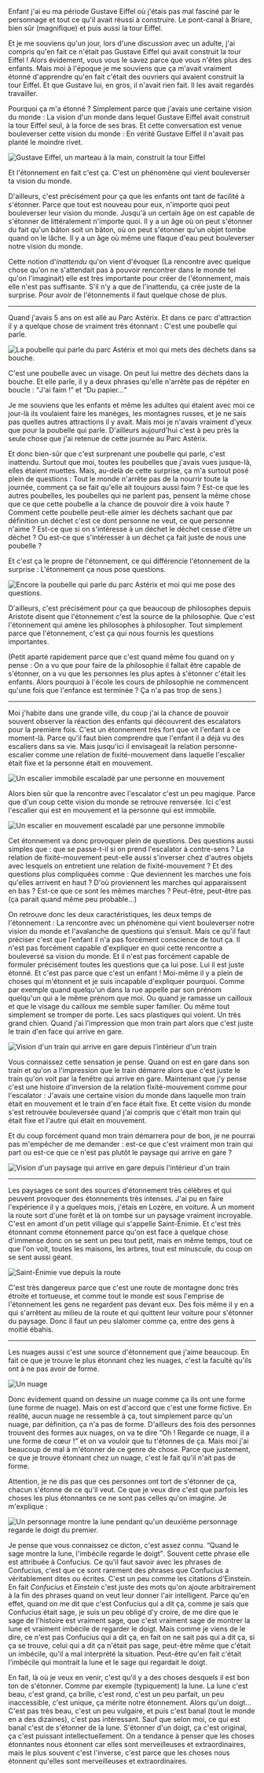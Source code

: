 Enfant j'ai eu ma période Gustave Eiffel où j'étais pas mal fasciné par le personnage et tout ce qu'il avait réussi à construire. Le pont-canal à Briare, bien sûr (magnifique) et puis aussi la tour Eiffel.

Et je me souviens qu'un jour, lors d'une discussion avec un adulte, j'ai compris qu'en fait ce n'était pas Gustave Eiffel qui avait construit la tour Eiffel ! Alors évidement, vous vous le savez parce que vous n'êtes plus des enfants. Mais moi à l'époque je me souviens que ça m'avait vraiment étonné d'apprendre qu'en fait c'était des ouvriers qui avaient construit la tour Eiffel. Et que Gustave lui, en gros, il n'avait rien fait. Il les avait regardés travailler.

Pourquoi ça m'a étonné ? Simplement parce que j'avais une certaine vision du monde : La vision d'un monde dans lequel Gustave Eiffel avait construit la tour Eiffel seul, à la force de ses bras. Et cette conversation est venue bouleverser cette vision du monde : En vérité Gustave Eiffel il n'avait pas planté le moindre rivet.

![Gustave Eiffel, un marteau à la main, construit la tour Eiffel](img/illu-livre/etonnement/01.png)

Et l'étonnement en fait c'est ça. C'est un phénomène qui vient bouleverser ta vision du monde.

D'ailleurs, c'est précisément pour ça que les enfants ont tant de facilité à s'étonner. Parce que tout est nouveau pour eux, n'importe quoi peut bouleverser leur vision du monde. Jusqu'à un certain âge on est capable de s'étonner de littéralement n'importe quoi. Il y a un âge où on peut s'étonner du fait qu'un bâton soit un bâton, où on peut s'étonner qu'un objet tombe quand on le lâche. Il y a un âge où même une flaque d'eau peut bouleverser notre vision du monde.

Cette notion d'*inattendu* qu'on vient d'évoquer (La rencontre avec quelque chose qu'on ne s'attendait pas à pouvoir rencontrer dans le monde tel qu'on l'imaginait) elle est très importante pour créer de l'étonnement, mais elle n'est pas suffisante. S'il n'y a que de l'inattendu, ça crée juste de la surprise. Pour avoir de l'étonnements il faut quelque chose de plus.

---

Quand j'avais 5 ans on est allé au Parc Astérix. Et dans ce parc d'attraction il y a quelque chose de vraiment très étonnant : C'est une poubelle qui parle.

![La poubelle qui parle du parc Astérix et moi qui mets des déchets dans sa bouche.](img/illu-livre/etonnement/01.png)

C'est une poubelle avec un visage. On peut lui mettre des déchets dans la bouche. Et elle parle, il y a deux phrases qu'elle n'arrête pas de répéter en boucle : <q>J'ai faim !</q> et <q>Du papier…</q>

Je me souviens que les enfants et même les adultes qui étaient avec moi ce jour-là ils voulaient faire les manèges, les montagnes russes, et je ne sais pas quelles autres attractions il y avait. Mais moi je n'avais vraiment d'yeux que pour la poubelle qui parle. D'ailleurs aujourd'hui c'est à peu près la seule chose que j'ai retenue de cette journée au Parc Astérix.

Et donc bien-sûr que c'est surprenant une poubelle qui parle, c'est inattendu. Surtout que moi, toutes les poubelles que j'avais vues jusque-là, elles étaient muettes. Mais, au-delà de cette surprise, ça m'a surtout posé plein de questions : Tout le monde n'arrête pas de la nourrir toute la journée, comment ça se fait qu'elle ait toujours aussi faim ? Est-ce que les autres poubelles, les poubelles qui ne parlent pas, pensent la même chose que ce que cette poubelle a la chance de pouvoir dire à voix haute ? Comment cette poubelle peut-elle aimer les déchets sachant que par définition un déchet c'est ce dont personne ne veut, ce que personne n'aime ? Est-ce que si on s'intéresse à un déchet le déchet cesse d'être un déchet ? Ou est-ce que s'intéresser à un déchet ça fait juste de nous une poubelle ?

Et c'est ça le propre de l'étonnement, ce qui différencie l'étonnement de la surprise : L'étonnement ça nous pose questions.

![Encore la poubelle qui parle du parc Astérix et moi qui me pose des questions.](img/illu-livre/etonnement/01.png)

D'ailleurs, c'est précisément pour ça que beaucoup de philosophes depuis Aristote disent que l'étonnement c'est la source de la philosophie. Que c'est l'étonnement qui amène les philosophes à philosopher. Tout simplement parce que l'étonnement, c'est ça qui nous fournis les questions importantes.

(Petit aparté rapidement parce que c'est quand même fou quand on y pense : On a vu que pour faire de la philosophie il fallait être capable de s'étonner, on a vu que les personnes les plus aptes à s'étonner c'était les enfants. Alors pourquoi à l'école les cours de philosophie ne commencent qu'une fois que l'enfance est terminée ? Ça n'a pas trop de sens.)

---

Moi j'habite dans une grande ville, du coup j'ai la chance de pouvoir souvent observer la réaction des enfants qui découvrent des escalators pour la première fois. C'est un étonnement très fort que vit l'enfant à ce moment-là. Parce qu'il faut bien comprendre que l'enfant il a déjà vu des escaliers dans sa vie. Mais jusqu'ici il envisageait la relation personne-escalier comme une relation de fixité-mouvement dans laquelle l'escalier était fixe et la personne était en mouvement.

![Un escalier immobile escaladé par une personne en mouvement](img/illu-livre/etonnement/01.png)

Alors bien sûr que la rencontre avec l'escalator c'est un peu magique. Parce que d'un coup cette vision du monde se retrouve renversée. Ici c'est l'escalier qui est en mouvement et la personne qui est immobile.

![Un escalier en mouvement escaladé par une personne immobile](img/illu-livre/etonnement/01.png)

Cet étonnement va donc provoquer plein de questions. Des questions aussi simples que : que se passe-t-il si on prend l'escalator à contre-sens ? La relation de fixité-mouvement peut-elle aussi s'inverser chez d'autres objets avec lesquels on entretient une relation de fixité-mouvement ? Et des questions plus compliquées comme : Que deviennent les marches une fois qu'elles arrivent en haut ? D'où proviennent les marches qui apparaissent en bas ? Est-ce que ce sont les mêmes marches ? Peut-être, peut-être pas (ça parait quand même peu probable…)

On retrouve donc les deux caractéristiques, les deux temps de l'étonnement : La rencontre avec un phénomène qui vient bouleverser notre vision du monde et l'avalanche de questions qui s’ensuit. Mais ce qu'il faut préciser c'est que l'enfant il n'a pas forcément conscience de tout ça. Il n'est pas forcément capable d'expliquer en quoi cette rencontre a bouleversé sa vision du monde. Et il n'est pas forcément capable de formuler précisément toutes les questions que ça lui pose. Lui il est juste étonné. Et c'est pas parce que c'est un enfant ! Moi-même il y a plein de choses qui m'étonnent et je suis incapable d'expliquer pourquoi. Comme par exemple quand quelqu'un dans la rue appelle par son prénom quelqu'un qui a le même prénom que moi. Ou quand je ramasse un cailloux et que le visage du cailloux me semble super familier. Ou même tout simplement se tromper de porte. Les sacs plastiques qui volent. Un très grand chien. Quand j'ai l'impression que mon train part alors que c'est juste le train d'en face qui arrive en gare.

![Vision d'un train qui arrive en gare depuis l'intérieur d'un train](img/illu-livre/etonnement/01.png)

Vous connaissez cette sensation je pense. Quand on est en gare dans son train et qu'on a l'impression que le train démarre alors que c'est juste le train qu'on voit par la fenêtre qui arrive en gare. Maintenant que j'y pense c'est une histoire d'inversion de la relation fixité-mouvement comme pour l'escalator : J'avais une certaine vision du monde dans laquelle mon train était en mouvement et le train d'en face était fixe. Et cette vision du monde s'est retrouvée bouleversée quand j'ai compris que c'était mon train qui était fixe et l'autre qui était en mouvement.

Et du coup forcément quand mon train démarrera pour de bon, je ne pourrai pas m'empêcher de me demander : est-ce que c'est vraiment mon train qui part ou est-ce que ce n'est pas plutôt le paysage qui arrive en gare ?

![Vision d'un paysage qui arrive en gare depuis l'intérieur d'un train](img/illu-livre/etonnement/01.png)

---

Les paysages ce sont des sources d'étonnement très célèbres et qui peuvent provoquer des étonnements très intenses. J'ai pu en faire l'expérience il y a quelques mois, j'étais en Lozère, en voiture. À un moment la route sort d'une forêt et là on tombe sur un paysage vraiment incroyable. C'est en amont d'un petit village qui s'appelle Saint-Énimie. Et c'est très étonnant comme étonnement parce qu'on est face à quelque chose d'immense donc on se sent un peu tout petit, mais en même temps, tout ce que l'on voit, toutes les maisons, les arbres, tout est minuscule, du coup on se sent aussi géant.

![Saint-Énimie vue depuis la route](img/illu-livre/etonnement/01.png)

C'est très dangereux parce que c'est une route de montagne donc très étroite et tortueuse, et comme tout le monde est sous l'emprise de l'étonnement les gens ne regardent pas devant eux. Des fois même il y en a qui s'arrêtent au milieu de la route et qui quittent leur voiture pour s'étonner du paysage. Donc il faut un peu slalomer comme ça, entre des gens à moitié ébahis.

---

Les nuages aussi c'est une source d'étonnement que j'aime beaucoup. En fait ce que je trouve le plus étonnant chez les nuages, c'est la faculté qu'ils ont à ne pas avoir de forme.

![Un nuage](img/illu-livre/etonnement/01.png)

Donc évidement quand on dessine un nuage comme ça ils ont une forme (une forme de nuage). Mais on est d'accord que c'est une forme fictive. En réalité, aucun nuage ne ressemble à ça, tout simplement parce qu'un nuage, par définition, ça n'a pas de forme. D'ailleurs des fois des personnes trouvent des formes aux nuages, on va te dire <q>Oh ! Regarde ce nuage, il a une forme de cœur !</q> et on va vouloir que tu t'étonnes de ça. Mais moi j'ai beaucoup de mal à m'étonner de ce genre de chose. Parce que justement, ce que je trouve étonnant chez un nuage, c'est le fait qu'il n'ait pas de forme.

Attention, je ne dis pas que ces personnes ont tort de s'étonner de ça, chacun s'étonne de ce qu'il veut. Ce que je veux dire c'est que parfois les choses les plus étonnantes ce ne sont pas celles qu'on imagine. Je m'explique :

![Un personnage montre la lune pendant qu'un deuxième personnage regarde le doigt du premier.](img/illu-livre/etonnement/01.png)

Je pense que vous connaissez ce dicton, c'est assez connu. <q>Quand le sage montre la lune, l'imbécile regarde le doigt</q>. Souvent cette phrase elle est attribuée à Confucius. Ce qu'il faut savoir avec les phrases de Confucius, c'est que ce sont rarement des phrases que Confucius a véritablement dites ou écrites. C'est un peu comme les citations d'Einstein. En fait *Confucius* et *Einstein* c'est juste des mots qu'on ajoute arbitrairement à la fin des phrases quand on veut leur donner l'air intelligent. Parce qu'en effet, quand on me dit que c'est Confucius qui a dit ça, comme je sais que Confucius était sage, je suis un peu obligé d'y croire, de me dire que le sage de l'histoire est vraiment sage, que c'est vraiment sage de montrer la lune et vraiment imbécile de regarder le doigt. Mais comme je viens de le dire, ce n'est pas Confucius qui a dit ça, en fait on ne sait pas qui a dit ça, si ça se trouve, celui qui a dit ça n'était pas sage, peut-être même que c'était un imbécile, qu'il a mal interprété la situation. Peut-être qu'en fait c'était l'imbécile qui montrait la lune et le sage qui regardait le doigt.

En fait, là où je veux en venir, c'est qu'il y a des choses desquels il est bon ton de s'étonner. Comme par exemple (typiquement) la lune. La lune c'est beau, c'est grand, ça brille, c'est rond, c'est un peu parfait, un peu inaccessible, c'est unique, ça mérite notre étonnement. Alors qu'un doigt… C'est pas très beau, c'est un peu vulgaire, et puis c'est banal (tout le monde en a des dizaines), c'est pas intéressant. Sauf que selon moi, ce qui est banal c'est de s'étonner de la lune. S'étonner d'un doigt, ça c'est original, ça c'est puissant intellectuellement. On a tendance à penser que les choses étonnantes nous étonnent car elles sont merveilleuses et extraordinaires, mais le plus souvent c'est l'inverse, c'est parce que les choses nous étonnent qu'elles sont merveilleuses et extraordinaires.
